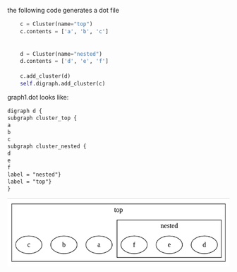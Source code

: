the following code generates a dot file

```python
    c = Cluster(name="top")
    c.contents = ['a', 'b', 'c']
    

    d = Cluster(name="nested")
    d.contents = ['d', 'e', 'f']
    
    c.add_cluster(d)
    self.digraph.add_cluster(c)

```


graph1.dot looks like:

```
digraph d {
subgraph cluster_top { 
a 
b 
c 
subgraph cluster_nested { 
d 
e 
f 
label = "nested"}
label = "top"}
}

```

![graph1](./imgs/graph1.png)
